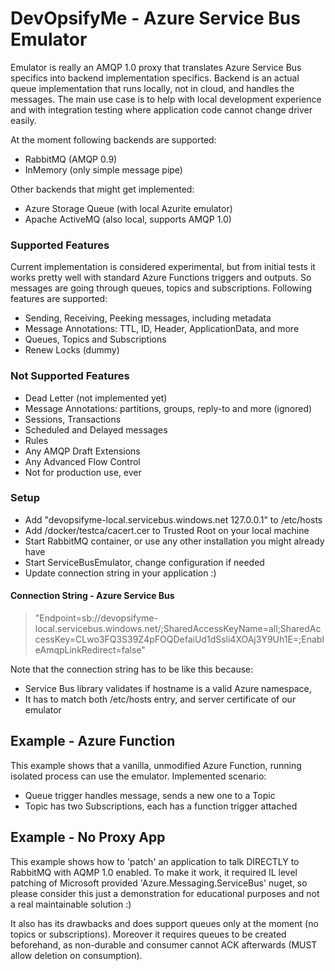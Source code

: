 # DevOpsifyMe - Azure Service Bus Emulator

Emulator is really an AMQP 1.0 proxy that translates Azure Service Bus specifics into backend implementation specifics. Backend is an actual queue implementation that runs locally, not in cloud, and handles the messages. The main use case is to help with local development experience and with integration testing where application code cannot change driver easily.

At the moment following backends are supported:

* RabbitMQ (AMQP 0.9)
* InMemory (only simple message pipe)

Other backends that might get implemented:
* Azure Storage Queue (with local Azurite emulator)
* Apache ActiveMQ (also local, supports AMQP 1.0)

### Supported Features

Current implementation is considered experimental, but from initial tests it works pretty well with standard Azure Functions triggers and outputs. So messages are going through queues, topics and subscriptions. Following features are supported:

* Sending, Receiving, Peeking messages, including metadata
* Message Annotations: TTL, ID, Header, ApplicationData, and more
* Queues, Topics and Subscriptions
* Renew Locks (dummy)

### Not Supported Features

* Dead Letter (not implemented yet)
* Message Annotations: partitions, groups, reply-to and more (ignored)
* Sessions, Transactions
* Scheduled and Delayed messages
* Rules
* Any AMQP Draft Extensions
* Any Advanced Flow Control
* Not for production use, ever

### Setup

* Add "devopsifyme-local.servicebus.windows.net 127.0.0.1" to /etc/hosts
* Add /docker/testca/cacert.cer to Trusted Root on your local machine
* Start RabbitMQ container, or use any other installation you might already have
* Start ServiceBusEmulator, change configuration if needed
* Update connection string in your application :)

#### Connection String - Azure Service Bus
> "Endpoint=sb://devopsifyme-local.servicebus.windows.net/;SharedAccessKeyName=all;SharedAccessKey=CLwo3FQ3S39Z4pFOQDefaiUd1dSsli4XOAj3Y9Uh1E=;EnableAmqpLinkRedirect=false"

Note that the connection string has to be like this because:
* Service Bus library validates if hostname is a valid Azure namespace,
* It has to match both /etc/hosts entry, and server certificate of our emulator

## Example - Azure Function

This example shows that a vanilla, unmodified Azure Function, running isolated process can use the emulator. Implemented scenario:
* Queue trigger handles message, sends a new one to a Topic
* Topic has two Subscriptions, each has a function trigger attached

## Example - No Proxy App

This example shows how to 'patch' an application to talk DIRECTLY to RabbitMQ with AQMP 1.0 enabled. To make it work, it required IL level patching of Microsoft provided 'Azure.Messaging.ServiceBus' nuget, so please consider this just a demonstration for educational purposes and not a real maintainable solution :) 

It also has its drawbacks and does support queues only at the moment (no topics or subscriptions). Moreover it requires queues to be created beforehand, as non-durable and consumer cannot ACK afterwards (MUST allow deletion on consumption).
